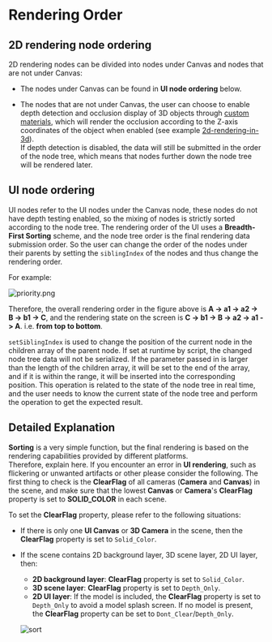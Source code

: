 # Rendering Order

## 2D rendering node ordering

2D rendering nodes can be divided into nodes under Canvas and nodes that are not under Canvas:

- The nodes under Canvas can be found in **UI node ordering** below.

- The nodes that are not under Canvas, the user can choose to enable depth detection and occlusion display of 3D objects through [custom materials](ui-material.md), which will render the occlusion according to the Z-axis coordinates of the object when enabled (see example [2d-rendering-in-3d](https://github.com/cocos-creator/test-cases-3d/tree/v3.0/assets/cases/2d-rendering-in-3d)).<br>If depth detection is disabled, the data will still be submitted in the order of the node tree, which means that nodes further down the node tree will be rendered later.

## UI node ordering

UI nodes refer to the UI nodes under the Canvas node, these nodes do not have depth testing enabled, so the mixing of nodes is strictly sorted according to the node tree. The rendering order of the UI uses a **Breadth-First Sorting** scheme, and the node tree order is the final rendering data submission order. So the user can change the order of the nodes under their parents by setting the `siblingIndex` of the nodes and thus change the rendering order.

For example:

![priority.png](priority/priority.png)

Therefore, the overall rendering order in the figure above is **A -> a1 -> a2 -> B -> b1 -> C**, and the rendering state on the screen is **C -> b1 -> B -> a2 -> a1 -> A**. i.e. **from top to bottom**.

`setSiblingIndex` is used to change the position of the current node in the children array of the parent node. If set at runtime by script, the changed node tree data will not be serialized. If the parameter passed in is larger than the length of the children array, it will be set to the end of the array, and if it is within the range, it will be inserted into the corresponding position. This operation is related to the state of the node tree in real time, and the user needs to know the current state of the node tree and perform the operation to get the expected result.

## Detailed Explanation

**Sorting** is a very simple function, but the final rendering is based on the rendering capabilities provided by different platforms. <br>
Therefore, explain here. If you encounter an error in **UI rendering**, such as flickering or unwanted artifacts or other please consider the following. The first thing to check is the **ClearFlag** of all cameras (**Camera** and **Canvas**) in the scene, and make sure that the lowest **Canvas** or **Camera**'s **ClearFlag** property is set to **SOLID_COLOR** in each scene.

To set the **ClearFlag** property, please refer to the following situations:

- If there is only one **UI Canvas** or **3D Camera** in the scene, then the **ClearFlag** property is set to `Solid_Color`.
- If the scene contains 2D background layer, 3D scene layer, 2D UI layer, then:
    - **2D background layer**: **ClearFlag** property is set to `Solid_Color`.
    - **3D scene layer**: **ClearFlag** property is set to `Depth_Only`.
    - **2D UI layer**: If the model is included, the **ClearFlag** property is set to `Depth_Only` to avoid a model splash screen. If no model is present, the **ClearFlag** property can be set to `Dont_Clear`/`Depth_Only`.

  ![sort](./priority/sort.png)

